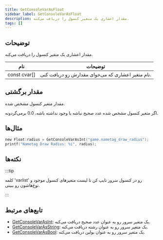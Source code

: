 ```yaml
---
title: GetConsoleVarAsFloat
sidebar_label: GetConsoleVarAsFloat
description: مقدار اعشاری یک متغیر کنسول را دریافت می‌کنه.
tags: []
---
```


## توضیحات

مقدار اعشاری یک متغیر کنسول را دریافت می‌کنه.

| نام          | توضیحات                                                     |
| ------------ | ---------------------------------------------------------- |
| const cvar[] | نام متغیر اعشاری که می‌خوای مقدارش رو دریافت کنی. |

## مقدار برگشتی

مقدار متغیر کنسول مشخص شده.

اگر متغیر کنسول مشخص شده عدد صحیح نباشه یا وجود نداشته باشه، 0.0 برمی‌گردونه.

## مثال‌ها

```c
new Float:radius = GetConsoleVarAsInt("game.nametag_draw_radius");
printf("Nametag Draw Radius: %i", radius);
```

## نکته‌ها

:::tip

کلمه 'varlist' رو در کنسول سرور تایپ کن تا لیست متغیرهای کنسول موجود و نوع‌هاشون رو ببینی.

:::

## تابع‌های مرتبط

- [GetConsoleVarAsInt](GetConsoleVarAsInt): یک متغیر سرور رو به عنوان عدد صحیح دریافت می‌کنه.
- [GetConsoleVarAsString](GetConsoleVarAsString): یک متغیر سرور رو به عنوان رشته دریافت می‌کنه.
- [GetConsoleVarAsBool](GetConsoleVarAsBool): یک متغیر سرور رو به عنوان بولین دریافت می‌کنه.